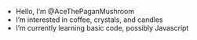 - Hello, I’m @AceThePaganMushroom
- I’m interested in coffee, crystals, and candles
- I’m currently learning basic code, possibly Javascript

<!---
AceThePaganMushroom/AceThePaganMushroom is a ✨ special ✨ repository because its `README.md` (this file) appears on your GitHub profile.
You can click the Preview link to take a look at your changes.
--->
